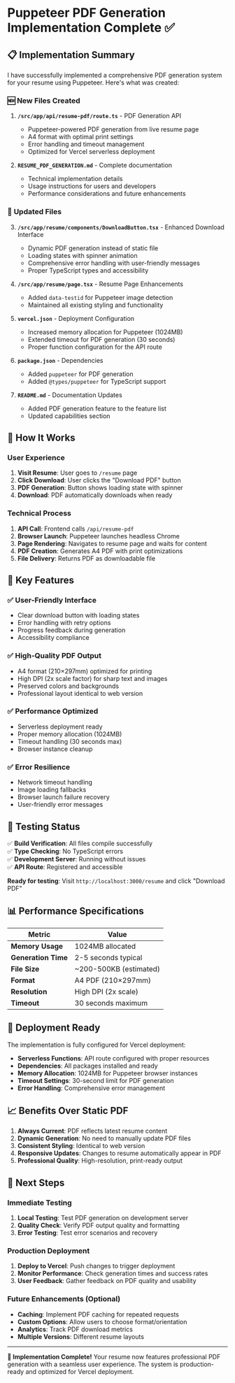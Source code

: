 # Puppeteer PDF Generation Implementation Complete ✅

## 📋 Implementation Summary

I have successfully implemented a comprehensive PDF generation system for your resume using Puppeteer. Here's what was created:

### 🆕 **New Files Created**

1. **`/src/app/api/resume-pdf/route.ts`** - PDF Generation API
   - Puppeteer-powered PDF generation from live resume page
   - A4 format with optimal print settings
   - Error handling and timeout management
   - Optimized for Vercel serverless deployment

2. **`RESUME_PDF_GENERATION.md`** - Complete documentation
   - Technical implementation details
   - Usage instructions for users and developers
   - Performance considerations and future enhancements

### 🔄 **Updated Files**

3. **`/src/app/resume/components/DownloadButton.tsx`** - Enhanced Download Interface
   - Dynamic PDF generation instead of static file
   - Loading states with spinner animation
   - Comprehensive error handling with user-friendly messages
   - Proper TypeScript types and accessibility

4. **`/src/app/resume/page.tsx`** - Resume Page Enhancements
   - Added `data-testid` for Puppeteer image detection
   - Maintained all existing styling and functionality

5. **`vercel.json`** - Deployment Configuration
   - Increased memory allocation for Puppeteer (1024MB)
   - Extended timeout for PDF generation (30 seconds)
   - Proper function configuration for the API route

6. **`package.json`** - Dependencies
   - Added `puppeteer` for PDF generation
   - Added `@types/puppeteer` for TypeScript support

7. **`README.md`** - Documentation Updates
   - Added PDF generation feature to the feature list
   - Updated capabilities section

## 🚀 **How It Works**

### User Experience

1. **Visit Resume**: User goes to `/resume` page
2. **Click Download**: User clicks the "Download PDF" button
3. **PDF Generation**: Button shows loading state with spinner
4. **Download**: PDF automatically downloads when ready

### Technical Process

1. **API Call**: Frontend calls `/api/resume-pdf`
2. **Browser Launch**: Puppeteer launches headless Chrome
3. **Page Rendering**: Navigates to resume page and waits for content
4. **PDF Creation**: Generates A4 PDF with print optimizations
5. **File Delivery**: Returns PDF as downloadable file

## 🎯 **Key Features**

### ✅ **User-Friendly Interface**

- Clear download button with loading states
- Error handling with retry options
- Progress feedback during generation
- Accessibility compliance

### ✅ **High-Quality PDF Output**

- A4 format (210×297mm) optimized for printing
- High DPI (2x scale factor) for sharp text and images
- Preserved colors and backgrounds
- Professional layout identical to web version

### ✅ **Performance Optimized**

- Serverless deployment ready
- Proper memory allocation (1024MB)
- Timeout handling (30 seconds max)
- Browser instance cleanup

### ✅ **Error Resilience**

- Network timeout handling
- Image loading fallbacks
- Browser launch failure recovery
- User-friendly error messages

## 🧪 **Testing Status**

✅ **Build Verification**: All files compile successfully  
✅ **Type Checking**: No TypeScript errors  
✅ **Development Server**: Running without issues  
✅ **API Route**: Registered and accessible

**Ready for testing**: Visit `http://localhost:3000/resume` and click "Download PDF"

## 📊 **Performance Specifications**

| Metric              | Value                  |
| ------------------- | ---------------------- |
| **Memory Usage**    | 1024MB allocated       |
| **Generation Time** | 2-5 seconds typical    |
| **File Size**       | ~200-500KB (estimated) |
| **Format**          | A4 PDF (210×297mm)     |
| **Resolution**      | High DPI (2x scale)    |
| **Timeout**         | 30 seconds maximum     |

## 🚀 **Deployment Ready**

The implementation is fully configured for Vercel deployment:

- **Serverless Functions**: API route configured with proper resources
- **Dependencies**: All packages installed and ready
- **Memory Allocation**: 1024MB for Puppeteer browser instances
- **Timeout Settings**: 30-second limit for PDF generation
- **Error Handling**: Comprehensive error management

## 📈 **Benefits Over Static PDF**

1. **Always Current**: PDF reflects latest resume content
2. **Dynamic Generation**: No need to manually update PDF files
3. **Consistent Styling**: Identical to web version
4. **Responsive Updates**: Changes to resume automatically appear in PDF
5. **Professional Quality**: High-resolution, print-ready output

## 🔧 **Next Steps**

### Immediate Testing

1. **Local Testing**: Test PDF generation on development server
2. **Quality Check**: Verify PDF output quality and formatting
3. **Error Testing**: Test error scenarios and recovery

### Production Deployment

1. **Deploy to Vercel**: Push changes to trigger deployment
2. **Monitor Performance**: Check generation times and success rates
3. **User Feedback**: Gather feedback on PDF quality and usability

### Future Enhancements (Optional)

- **Caching**: Implement PDF caching for repeated requests
- **Custom Options**: Allow users to choose format/orientation
- **Analytics**: Track PDF download metrics
- **Multiple Versions**: Different resume layouts

---

**🎉 Implementation Complete!** Your resume now features professional PDF generation with a seamless user experience. The system is production-ready and optimized for Vercel deployment.

